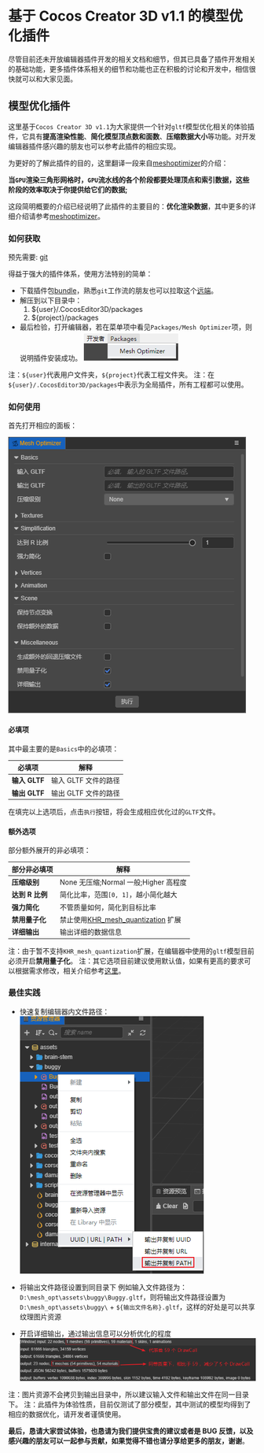 <!-- # 让模型渲染更快、网格更小的优化插件 -->

# 基于 Cocos Creator 3D v1.1 的模型优化插件

尽管目前还未开放编辑器插件开发的相关文档和细节，但其已具备了插件开发相关的基础功能，更多插件体系相关的细节和功能也正在积极的讨论和开发中，相信很快就可以和大家见面。

## 模型优化插件

这里基于`Cocos Creator 3D v1.1`为大家提供一个针对`gltf`模型优化相关的体验插件，它具有**提高渲染性能**、**简化模型顶点数和面数**、**压缩数据大小**等功能。对开发编辑器插件感兴趣的朋友也可以参考此插件的相应实现。

为更好的了解此插件的目的，这里翻译一段来自[meshoptimizer](https://github.com/zeux/meshoptimizer)的介绍：

**当`GPU`渲染三角形网格时，`GPU`流水线的各个阶段都要处理顶点和索引数据，这些阶段的效率取决于你提供给它们的数据;**

这段简明概要的介绍已经说明了此插件的主要目的：**优化渲染数据**，其中更多的详细介绍请参考[meshoptimizer](https://github.com/zeux/meshoptimizer)。

### 如何获取

预先需要: [git](https://git-scm.com/)

得益于强大的插件体系，使用方法特别的简单：

- 下载插件包[bundle](plugin_mesh-optimizer.zip)，熟悉`git`工作流的朋友也可以拉取这个[远端](https://github.com/JayceLai/plugin_mesh-optimizer)。
- 解压到以下目录中：
  1. \${user}/.CocosEditor3D/packages
  2. \${project}/packages
- 最后检验，打开编辑器，若在菜单项中看见`Packages/Mesh Optimizer`项，则说明插件安装成功。
  ![menu-mesh-optimizer](menu-mesh-optimizer.png)

注：`${user}`代表用户文件夹，`${project}`代表工程文件夹。
注：在`${user}/.CocosEditor3D/packages`中表示为全局插件，所有工程都可以使用。

### 如何使用

首先打开相应的面板：

![mesh-optimizer](mesh-optimizer.png)

#### 必填项

其中最主要的是`Basics`中的必填项：

| 必填项        | 解释                 |
| ------------- | -------------------- |
| **输入 GLTF** | 输入 GLTF 文件的路径 |
| **输出 GLTF** | 输出 GLTF 文件的路径 |

在填完以上选项后，点击`执行`按钮，将会生成相应优化过的`GLTF`文件。

#### 额外选项

部分额外展开的非必填项：

| 部分非必填项    | 解释                                  |
| --------------- | ------------------------------------- |
| **压缩级别**    | None 无压缩;Normal 一般;Higher 高程度 |
| **达到 R 比例** | 简化比率，范围`[0, 1]`，越小简化越大  |
| **强力简化**    | 不管质量如何，简化到目标比率          |
| **禁用量子化**  | 禁止使用[KHR_mesh_quantization](https://github.com/KhronosGroup/glTF/tree/master/extensions/2.0/Khronos/KHR_mesh_quantization) 扩展  |
| **详细输出**    | 输出详细的数据信息                    |

注：由于暂不支持`KHR_mesh_quantization`扩展，在编辑器中使用的`gltf`模型目前必须开启**禁用量子化**。
注：其它选项目前建议使用默认值，如果有更高的要求可以根据需求修改，相关介绍参考[这里](https://github.com/zeux/meshoptimizer)。

### 最佳实践

- 快速复制编辑器内文件路径：
  ![copy-file-path](copy-file-path.png)

- 将输出文件路径设置到同目录下
  例如输入文件路径为：`D:\mesh_opt\assets\buggy\Buggy.gltf`，则将输出文件路径设置为`D:\mesh_opt\assets\buggy\` + `${输出文件名称}.gltf`，这样的好处是可以共享纹理图片资源

- 开启详细输出，通过输出信息可以分析优化的程度
  ![output-info](output-info.png)

注：图片资源不会拷贝到输出目录中，所以建议输入文件和输出文件在同一目录下。
注：此插件为体验性质，目前仅测试了部分模型，其中测试的模型均得到了相应的数据优化，请开发者谨慎使用。

**最后，恳请大家尝试体验，也恳请为我们提供宝贵的建议或者是 BUG 反馈，以及感兴趣的朋友可以一起参与贡献，如果觉得不错也请分享给更多的朋友，谢谢**。

